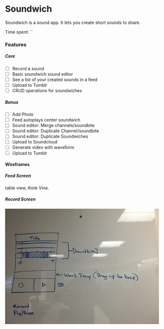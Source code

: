 # Soundwich

Soundwich is a sound app. It lets you create short sounds to share.

Time spent: ``

### Features

##### Core
- [ ] Record a sound
- [ ] Basic soundwich sound editor
- [ ] See a list of your created sounds in a feed
- [ ] Upload to Tumblr
- [ ] CRUD operations for soundwiches

##### Bonus
- [ ] Add Photo
- [ ] Feed autoplays center soundwich
- [ ] Sound editor: Merge channels/soundbite
- [ ] Sound editor: Duplicate Channel/soundbite
- [ ] Sound editor: Duplicate Soundwiches
- [ ] Upload to Soundcloud
- [ ] Generate video with waveform
- [ ] Upload to Tumblr

#### Wireframes

##### Feed Screen

table view, think Vine.

##### Record Screen

![Wireframes](wireframes/record.jpg)

